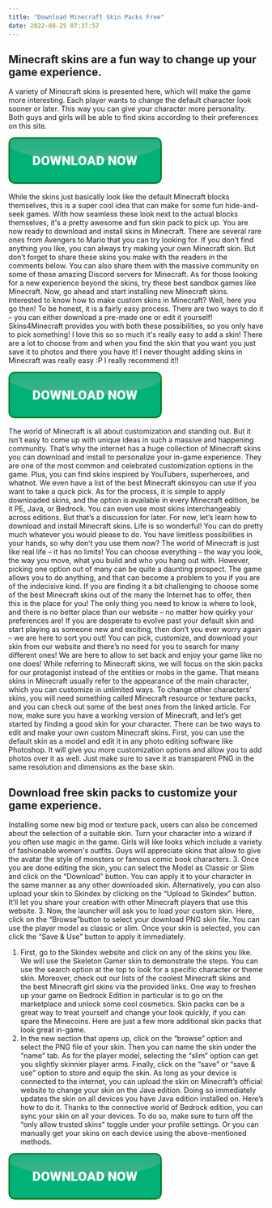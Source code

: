 ```yaml
---
title: "Download Minecraft Skin Packs Free"
date: 2022-08-25 07:37:57
---
```


## Minecraft skins are a fun way to change up your game experience.

A variety of Minecraft skins is presented here, which will make the game more interesting. Each player wants to change the default character look sooner or later. This way you can give your character more personality. Both guys and girls will be able to find skins according to their preferences on this site.

[![button](https://github.com/minecraftbay/minecraftbay.github.io/blob/main/dlbutton.png?raw=true)](https://minecraftsync.com/download-minecraft-skin)


While the skins just basically look like the default Minecraft blocks themselves, this is a super cool idea that can make for some fun hide-and-seek games. With how seamless these look next to the actual blocks themselves, it's a pretty awesome and fun skin pack to pick up.
You are now ready to download and install skins in Minecraft. There are several rare ones from Avengers to Mario that you can try looking for. If you don’t find anything you like, you can always try making your own Minecraft skin. But don’t forget to share these skins you make with the readers in the comments below. You can also share them with the massive community on some of these amazing Discord servers for Minecraft. As for those looking for a new experience beyond the skins, try these best sandbox games like Minecraft. Now, go ahead and start installing new Minecraft skins.
Interested to know how to make custom skins in Minecraft? Well, here you go then! To be honest, it is a fairly easy process. There are two ways to do it – you can either download a pre-made one or edit it yourself! Skins4Minecraft provides you with both these possibilities, so you only have to pick something!
I love this so so much it's really easy to add a skin! There are a lot to choose from and when you find the skin that you want you just save it to photos and there you have it! I never thought adding skins in Minecraft was really easy :P I really recommend it!!

[![button](https://github.com/minecraftbay/minecraftbay.github.io/blob/main/dlbutton.png?raw=true)](https://minecraftsync.com/download-minecraft-skin)


The world of Minecraft is all about customization and standing out. But it isn’t easy to come up with unique ideas in such a massive and happening community. That’s why the internet has a huge collection of Minecraft skins you can download and install to personalize your in-game experience. They are one of the most common and celebrated customization options in the game. Plus, you can find skins inspired by YouTubers, superheroes, and whatnot. We even have a list of the best Minecraft skinsyou can use if you want to take a quick pick. As for the process, it is simple to apply downloaded skins, and the option is available in every Minecraft edition, be it PE, Java, or Bedrock. You can even use most skins interchangeably across editions. But that’s a discussion for later. For now, let’s learn how to download and install Minecraft skins.
Life is so wonderful! You can do pretty much whatever you would please to do. You have limitless possibilities in your hands, so why don’t you use them now? The world of Minecraft is just like real life – it has no limits! You can choose everything – the way you look, the way you move, what you build and who you hang out with. However, picking one option out of many can be quite a daunting prospect. The game allows you to do anything, and that can become a problem to you if you are of the indecisive kind. If you are finding it a bit challenging to choose some of the best Minecraft skins out of the many the Internet has to offer, then this is the place for you! The only thing you need to know is where to look, and there is no better place than our website – no matter how quirky your preferences are! If you are desperate to evolve past your default skin and start playing as someone new and exciting, then don’t you ever worry again – we are here to sort you out! You can pick, customize, and download your skin from our website and there’s no need for you to search for many different ones! We are here to allow to set back and enjoy your game like no one does!
While referring to Minecraft skins, we will focus on the skin packs for our protagonist instead of the entities or mobs in the game. That means skins in Minecraft usually refer to the appearance of the main character, which you can customize in unlimited ways. To change other characters’ skins, you will need something called Minecraft resource or texture packs, and you can check out some of the best ones from the linked article. For now, make sure you have a working version of Minecraft, and let’s get started by finding a good skin for your character.
There can be two ways to edit and make your own custom Minecraft skins. First, you can use the default skin as a model and edit it in any photo editing software like Photoshop. It will give you more customization options and allow you to add photos over it as well. Just make sure to save it as transparent PNG in the same resolution and dimensions as the base skin.

## Download free skin packs to customize your game experience.

Installing some new big mod or texture pack, users can also be concerned about the selection of a suitable skin. Turn your character into a wizard if you often use magic in the game. Girls will like looks which include a variety of fashionable women's outfits. Guys will appreciate skins that allow to give the avatar the style of monsters or famous comic book characters.
3. Once you are done editing the skin, you can select the Model as Classic or Slim and click on the “Download” button. You can apply it to your character in the same manner as any other downloaded skin. Alternatively, you can also upload your skin to Skindex by clicking on the “Upload to Skindex” button. It’ll let you share your creation with other Minecraft players that use this website.
3. Now, the launcher will ask you to load your custom skin. Here, click on the “Browse”button to select your download PNG skin file. You can use the player model as classic or slim. Once your skin is selected, you can click the “Save & Use” button to apply it immediately.
1. First, go to the Skindex website and click on any of the skins you like. We will use the Skeleton Gamer skin to demonstrate the steps. You can use the search option at the top to look for a specific character or theme skin. Moreover, check out our lists of the coolest Minecraft skins and the best Minecraft girl skins via the provided links.
One way to freshen up your game on Bedrock Edition in particular is to go on the marketplace and unlock some cool cosmetics. Skin packs can be a great way to treat yourself and change your look quickly, if you can spare the Minecoins. Here are just a few more additional skin packs that look great in-game.
3. In the new section that opens up, click on the “browse” option and select the PNG file of your skin. Then you can name the skin under the “name” tab. As for the player model, selecting the “slim” option can get you slightly skinnier player arms. Finally, click on the “save” or “save & use” option to store and equip the skin.
As long as your device is connected to the internet, you can upload the skin on Minecraft’s official website to change your skin on the Java edition. Doing so immediately updates the skin on all devices you have Java edition installed on. Here’s how to do it.
Thanks to the connective world of Bedrock edition, you can sync your skin on all your devices. To do so, make sure to turn off the “only allow trusted skins” toggle under your profile settings. Or you can manually get your skins on each device using the above-mentioned methods.


[![button](https://github.com/minecraftbay/minecraftbay.github.io/blob/main/dlbutton.png?raw=true)](https://minecraftsync.com/download-minecraft-skin)